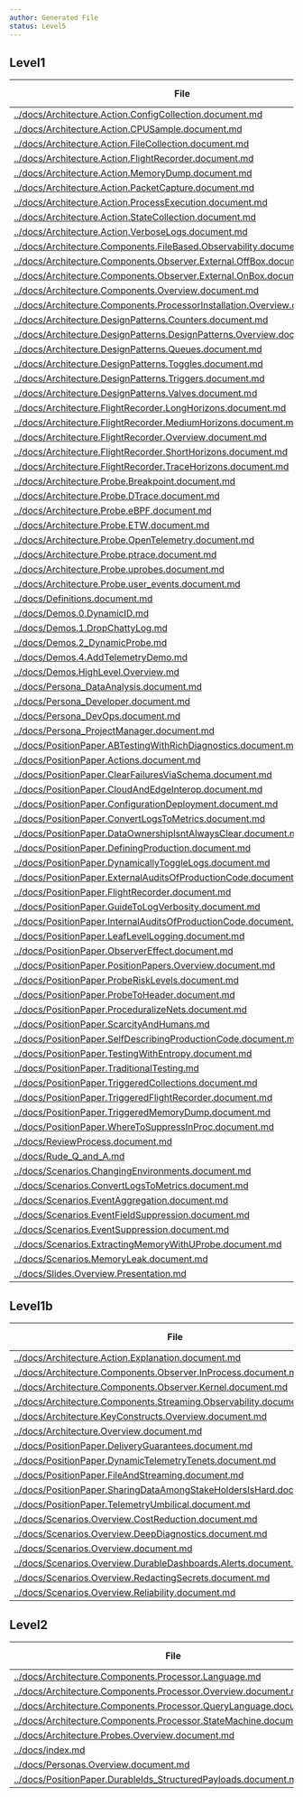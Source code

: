 ```yaml
---
author: Generated File
status: Level5
---
```

## Level1

| File | Word Count |
|------|------------|
| [../docs/Architecture.Action.ConfigCollection.document.md](../docs/Architecture.Action.ConfigCollection.document.md)  | 10|
| [../docs/Architecture.Action.CPUSample.document.md](../docs/Architecture.Action.CPUSample.document.md)  | 10|
| [../docs/Architecture.Action.FileCollection.document.md](../docs/Architecture.Action.FileCollection.document.md)  | 10|
| [../docs/Architecture.Action.FlightRecorder.document.md](../docs/Architecture.Action.FlightRecorder.document.md)  | 10|
| [../docs/Architecture.Action.MemoryDump.document.md](../docs/Architecture.Action.MemoryDump.document.md)  | 10|
| [../docs/Architecture.Action.PacketCapture.document.md](../docs/Architecture.Action.PacketCapture.document.md)  | 10|
| [../docs/Architecture.Action.ProcessExecution.document.md](../docs/Architecture.Action.ProcessExecution.document.md)  | 10|
| [../docs/Architecture.Action.StateCollection.document.md](../docs/Architecture.Action.StateCollection.document.md)  | 10|
| [../docs/Architecture.Action.VerboseLogs.document.md](../docs/Architecture.Action.VerboseLogs.document.md)  | 10|
| [../docs/Architecture.Components.FileBased.Observability.document.md](../docs/Architecture.Components.FileBased.Observability.document.md)  | 10|
| [../docs/Architecture.Components.Observer.External.OffBox.document.md](../docs/Architecture.Components.Observer.External.OffBox.document.md)  | 97|
| [../docs/Architecture.Components.Observer.External.OnBox.document.md](../docs/Architecture.Components.Observer.External.OnBox.document.md)  | 62|
| [../docs/Architecture.Components.Overview.document.md](../docs/Architecture.Components.Overview.document.md)  | 10|
| [../docs/Architecture.Components.ProcessorInstallation.Overview.document.md](../docs/Architecture.Components.ProcessorInstallation.Overview.document.md)  | 46|
| [../docs/Architecture.DesignPatterns.Counters.document.md](../docs/Architecture.DesignPatterns.Counters.document.md)  | 10|
| [../docs/Architecture.DesignPatterns.DesignPatterns.Overview.document.md](../docs/Architecture.DesignPatterns.DesignPatterns.Overview.document.md)  | 14|
| [../docs/Architecture.DesignPatterns.Queues.document.md](../docs/Architecture.DesignPatterns.Queues.document.md)  | 10|
| [../docs/Architecture.DesignPatterns.Toggles.document.md](../docs/Architecture.DesignPatterns.Toggles.document.md)  | 10|
| [../docs/Architecture.DesignPatterns.Triggers.document.md](../docs/Architecture.DesignPatterns.Triggers.document.md)  | 10|
| [../docs/Architecture.DesignPatterns.Valves.document.md](../docs/Architecture.DesignPatterns.Valves.document.md)  | 10|
| [../docs/Architecture.FlightRecorder.LongHorizons.document.md](../docs/Architecture.FlightRecorder.LongHorizons.document.md)  | 7|
| [../docs/Architecture.FlightRecorder.MediumHorizons.document.md](../docs/Architecture.FlightRecorder.MediumHorizons.document.md)  | 7|
| [../docs/Architecture.FlightRecorder.Overview.document.md](../docs/Architecture.FlightRecorder.Overview.document.md)  | 21|
| [../docs/Architecture.FlightRecorder.ShortHorizons.document.md](../docs/Architecture.FlightRecorder.ShortHorizons.document.md)  | 7|
| [../docs/Architecture.FlightRecorder.TraceHorizons.document.md](../docs/Architecture.FlightRecorder.TraceHorizons.document.md)  | 7|
| [../docs/Architecture.Probe.Breakpoint.document.md](../docs/Architecture.Probe.Breakpoint.document.md)  | 97|
| [../docs/Architecture.Probe.DTrace.document.md](../docs/Architecture.Probe.DTrace.document.md)  | 18|
| [../docs/Architecture.Probe.eBPF.document.md](../docs/Architecture.Probe.eBPF.document.md)  | 13|
| [../docs/Architecture.Probe.ETW.document.md](../docs/Architecture.Probe.ETW.document.md)  | 13|
| [../docs/Architecture.Probe.OpenTelemetry.document.md](../docs/Architecture.Probe.OpenTelemetry.document.md)  | 13|
| [../docs/Architecture.Probe.ptrace.document.md](../docs/Architecture.Probe.ptrace.document.md)  | 13|
| [../docs/Architecture.Probe.uprobes.document.md](../docs/Architecture.Probe.uprobes.document.md)  | 13|
| [../docs/Architecture.Probe.user_events.document.md](../docs/Architecture.Probe.user_events.document.md)  | 13|
| [../docs/Definitions.document.md](../docs/Definitions.document.md)  | 161|
| [../docs/Demos.0.DynamicID.md](../docs/Demos.0.DynamicID.md)  | 733|
| [../docs/Demos.1.DropChattyLog.md](../docs/Demos.1.DropChattyLog.md)  | 1108|
| [../docs/Demos.2_DynamicProbe.md](../docs/Demos.2_DynamicProbe.md)  | 277|
| [../docs/Demos.4.AddTelemetryDemo.md](../docs/Demos.4.AddTelemetryDemo.md)  | 1089|
| [../docs/Demos.HighLevel.Overview.md](../docs/Demos.HighLevel.Overview.md)  | 1195|
| [../docs/Persona_DataAnalysis.document.md](../docs/Persona_DataAnalysis.document.md)  | 122|
| [../docs/Persona_Developer.document.md](../docs/Persona_Developer.document.md)  | 183|
| [../docs/Persona_DevOps.document.md](../docs/Persona_DevOps.document.md)  | 110|
| [../docs/Persona_ProjectManager.document.md](../docs/Persona_ProjectManager.document.md)  | 121|
| [../docs/PositionPaper.ABTestingWithRichDiagnostics.document.md](../docs/PositionPaper.ABTestingWithRichDiagnostics.document.md)  | 10|
| [../docs/PositionPaper.Actions.document.md](../docs/PositionPaper.Actions.document.md)  | 10|
| [../docs/PositionPaper.ClearFailuresViaSchema.document.md](../docs/PositionPaper.ClearFailuresViaSchema.document.md)  | 10|
| [../docs/PositionPaper.CloudAndEdgeInterop.document.md](../docs/PositionPaper.CloudAndEdgeInterop.document.md)  | 10|
| [../docs/PositionPaper.ConfigurationDeployment.document.md](../docs/PositionPaper.ConfigurationDeployment.document.md)  | 65|
| [../docs/PositionPaper.ConvertLogsToMetrics.document.md](../docs/PositionPaper.ConvertLogsToMetrics.document.md)  | 10|
| [../docs/PositionPaper.DataOwnershipIsntAlwaysClear.document.md](../docs/PositionPaper.DataOwnershipIsntAlwaysClear.document.md)  | 10|
| [../docs/PositionPaper.DefiningProduction.document.md](../docs/PositionPaper.DefiningProduction.document.md)  | 28|
| [../docs/PositionPaper.DynamicallyToggleLogs.document.md](../docs/PositionPaper.DynamicallyToggleLogs.document.md)  | 10|
| [../docs/PositionPaper.ExternalAuditsOfProductionCode.document.md](../docs/PositionPaper.ExternalAuditsOfProductionCode.document.md)  | 7|
| [../docs/PositionPaper.FlightRecorder.document.md](../docs/PositionPaper.FlightRecorder.document.md)  | 21|
| [../docs/PositionPaper.GuideToLogVerbosity.document.md](../docs/PositionPaper.GuideToLogVerbosity.document.md)  | 46|
| [../docs/PositionPaper.InternalAuditsOfProductionCode.document.md](../docs/PositionPaper.InternalAuditsOfProductionCode.document.md)  | 7|
| [../docs/PositionPaper.LeafLevelLogging.document.md](../docs/PositionPaper.LeafLevelLogging.document.md)  | 22|
| [../docs/PositionPaper.ObserverEffect.document.md](../docs/PositionPaper.ObserverEffect.document.md)  | 728|
| [../docs/PositionPaper.PositionPapers.Overview.document.md](../docs/PositionPaper.PositionPapers.Overview.document.md)  | 10|
| [../docs/PositionPaper.ProbeRiskLevels.document.md](../docs/PositionPaper.ProbeRiskLevels.document.md)  | 55|
| [../docs/PositionPaper.ProbeToHeader.document.md](../docs/PositionPaper.ProbeToHeader.document.md)  | 10|
| [../docs/PositionPaper.ProceduralizeNets.document.md](../docs/PositionPaper.ProceduralizeNets.document.md)  | 7|
| [../docs/PositionPaper.ScarcityAndHumans.md](../docs/PositionPaper.ScarcityAndHumans.md)  | 10|
| [../docs/PositionPaper.SelfDescribingProductionCode.document.md](../docs/PositionPaper.SelfDescribingProductionCode.document.md)  | 7|
| [../docs/PositionPaper.TestingWithEntropy.document.md](../docs/PositionPaper.TestingWithEntropy.document.md)  | 7|
| [../docs/PositionPaper.TraditionalTesting.md](../docs/PositionPaper.TraditionalTesting.md)  | 10|
| [../docs/PositionPaper.TriggeredCollections.document.md](../docs/PositionPaper.TriggeredCollections.document.md)  | 7|
| [../docs/PositionPaper.TriggeredFlightRecorder.document.md](../docs/PositionPaper.TriggeredFlightRecorder.document.md)  | 10|
| [../docs/PositionPaper.TriggeredMemoryDump.document.md](../docs/PositionPaper.TriggeredMemoryDump.document.md)  | 10|
| [../docs/PositionPaper.WhereToSuppressInProc.document.md](../docs/PositionPaper.WhereToSuppressInProc.document.md)  | 10|
| [../docs/ReviewProcess.document.md](../docs/ReviewProcess.document.md)  | 98|
| [../docs/Rude_Q_and_A.md](../docs/Rude_Q_and_A.md)  | 752|
| [../docs/Scenarios.ChangingEnvironments.document.md](../docs/Scenarios.ChangingEnvironments.document.md)  | 24|
| [../docs/Scenarios.ConvertLogsToMetrics.document.md](../docs/Scenarios.ConvertLogsToMetrics.document.md)  | 10|
| [../docs/Scenarios.EventAggregation.document.md](../docs/Scenarios.EventAggregation.document.md)  | 37|
| [../docs/Scenarios.EventFieldSuppression.document.md](../docs/Scenarios.EventFieldSuppression.document.md)  | 16|
| [../docs/Scenarios.EventSuppression.document.md](../docs/Scenarios.EventSuppression.document.md)  | 30|
| [../docs/Scenarios.ExtractingMemoryWithUProbe.document.md](../docs/Scenarios.ExtractingMemoryWithUProbe.document.md)  | 15|
| [../docs/Scenarios.MemoryLeak.document.md](../docs/Scenarios.MemoryLeak.document.md)  | 17|
| [../docs/Slides.Overview.Presentation.md](../docs/Slides.Overview.Presentation.md)  | 378|


## Level1b

| File | Word Count |
|------|------------|
| [../docs/Architecture.Action.Explanation.document.md](../docs/Architecture.Action.Explanation.document.md)  | 124|
| [../docs/Architecture.Components.Observer.InProcess.document.md](../docs/Architecture.Components.Observer.InProcess.document.md)  | 53|
| [../docs/Architecture.Components.Observer.Kernel.document.md](../docs/Architecture.Components.Observer.Kernel.document.md)  | 68|
| [../docs/Architecture.Components.Streaming.Observability.document.md](../docs/Architecture.Components.Streaming.Observability.document.md)  | 59|
| [../docs/Architecture.KeyConstructs.Overview.document.md](../docs/Architecture.KeyConstructs.Overview.document.md)  | 174|
| [../docs/Architecture.Overview.document.md](../docs/Architecture.Overview.document.md)  | 210|
| [../docs/PositionPaper.DeliveryGuarantees.document.md](../docs/PositionPaper.DeliveryGuarantees.document.md)  | 163|
| [../docs/PositionPaper.DynamicTelemetryTenets.document.md](../docs/PositionPaper.DynamicTelemetryTenets.document.md)  | 67|
| [../docs/PositionPaper.FileAndStreaming.document.md](../docs/PositionPaper.FileAndStreaming.document.md)  | 227|
| [../docs/PositionPaper.SharingDataAmongStakeHoldersIsHard.document.md](../docs/PositionPaper.SharingDataAmongStakeHoldersIsHard.document.md)  | 171|
| [../docs/PositionPaper.TelemetryUmbilical.document.md](../docs/PositionPaper.TelemetryUmbilical.document.md)  | 95|
| [../docs/Scenarios.Overview.CostReduction.document.md](../docs/Scenarios.Overview.CostReduction.document.md)  | 1368|
| [../docs/Scenarios.Overview.DeepDiagnostics.document.md](../docs/Scenarios.Overview.DeepDiagnostics.document.md)  | 577|
| [../docs/Scenarios.Overview.document.md](../docs/Scenarios.Overview.document.md)  | 180|
| [../docs/Scenarios.Overview.DurableDashboards.Alerts.document.md](../docs/Scenarios.Overview.DurableDashboards.Alerts.document.md)  | 552|
| [../docs/Scenarios.Overview.RedactingSecrets.document.md](../docs/Scenarios.Overview.RedactingSecrets.document.md)  | 996|
| [../docs/Scenarios.Overview.Reliability.document.md](../docs/Scenarios.Overview.Reliability.document.md)  | 2310|


## Level2

| File | Word Count |
|------|------------|
| [../docs/Architecture.Components.Processor.Language.md](../docs/Architecture.Components.Processor.Language.md)  | 477|
| [../docs/Architecture.Components.Processor.Overview.document.md](../docs/Architecture.Components.Processor.Overview.document.md)  | 954|
| [../docs/Architecture.Components.Processor.QueryLanguage.document.md](../docs/Architecture.Components.Processor.QueryLanguage.document.md)  | 350|
| [../docs/Architecture.Components.Processor.StateMachine.document.md](../docs/Architecture.Components.Processor.StateMachine.document.md)  | 476|
| [../docs/Architecture.Probes.Overview.document.md](../docs/Architecture.Probes.Overview.document.md)  | 1409|
| [../docs/index.md](../docs/index.md)  | 362|
| [../docs/Personas.Overview.document.md](../docs/Personas.Overview.document.md)  | 257|
| [../docs/PositionPaper.DurableIds_StructuredPayloads.document.md](../docs/PositionPaper.DurableIds_StructuredPayloads.document.md)  | 1243|


